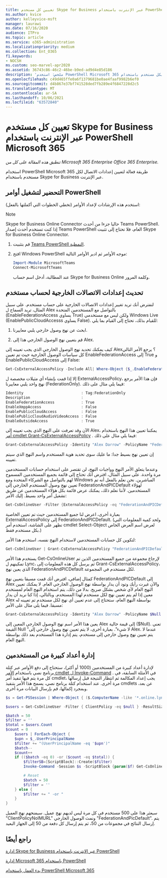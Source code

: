 ```yaml
---
title: تعيين كل مستخدم Skype for Business عبر الإنترنت باستخدام PowerShell Microsoft 365
ms.author: kvice
author: kelleyvice-msft
manager: laurawi
ms.date: 07/16/2020
audience: ITPro
ms.topic: article
ms.service: o365-administration
ms.localizationpriority: medium
ms.collection: Ent_O365
f1.keywords:
- NOCSH
ms.custom: seo-marvel-apr2020
ms.assetid: 36743c86-46c2-46be-b9ed-ad9d4e85d186
description: 'ملخص: استخدم PowerShell Microsoft 365 لتعيين إعدادات الاتصال لكل مستخدم باستخدام Skype for Business عبر الإنترنت.'
ms.openlocfilehash: c49d465ffe0a6f1379681be0ae4faaf9982b6ef0
ms.sourcegitcommit: d4b867e37bf741528ded7fb289e4f6847228d2c5
ms.translationtype: MT
ms.contentlocale: ar-SA
ms.lasthandoff: 10/06/2021
ms.locfileid: "63572840"
---
```

# <a name="assign-per-user-skype-for-business-online-policies-with-powershell-for-microsoft-365"></a>تعيين كل مستخدم Skype for Business عبر الإنترنت باستخدام PowerShell Microsoft 365

*تنطبق هذه المقالة على كل من Microsoft 365 Enterprise Office 365 Enterprise.*

استخدام PowerShell Microsoft 365 طريقة فعالة لتعيين إعدادات الاتصال لكل مستخدم باستخدام Skype for Business عبر الإنترنت.
  
## <a name="prepare-to-run-the-powershell-commands"></a>التحضير لتشغيل أوامر PowerShell

استخدم هذه الإرشادات لإعداد الأوامر (تخطي الخطوات التي أكملتها بالفعل):
  
  > [!Note]
   > Skype for Business Online Connector حاليا جزءا من أحدث Teams PowerShell. إذا كنت تستخدم أحدث إصدار Teams PowerShell العام، فلا تحتاج إلى تثبيت Skype for Business Online Connector.

1. قم بتثبيت [Teams PowerShell النمطية](/microsoftteams/teams-powershell-install).
    
2. افتح Windows PowerShell موجه الأوامر ثم ادير الأوامر التالية: 
    
   ```powershell
   Import-Module MicrosoftTeams
   Connect-MicrosoftTeams
   ```

   عند المطالبة، أدخل اسم حساب Skype for Business Online وكلمة المرور.
    
## <a name="updating-external-communication-settings-for-a-user-account"></a>تحديث إعدادات الاتصالات الخارجية لحساب مستخدم

لنفترض أنك تريد تغيير إعدادات الاتصالات الخارجية على حساب مستخدم. على سبيل المثال، تريد السماح ل Alex بالتواصل مع المستخدمين المتحدة (EnableFederationAccess يساوي True) ولكن ليس مع مستخدمي Windows Live (EnablePublicCloudAccesss يساوي False). للقيام بذلك، تحتاج إلى القيام بما يلي:
  
1. ابحث عن نهج وصول خارجي يلبي معاييرنا.
    
2. قم بتعيين نهج الوصول الخارجي هذا إلى Alex.
    
كيف يمكنك تحديد نهج الوصول الخارجي الذي يجب تعيينه إلى Alex؟ يرجع الأمر التالي كل سياسات الوصول الخارجية حيث تم تعيين EnableFederationAccess إلى True و EnablePublicCloudAccess إلى False:
  
```powershell
Get-CsExternalAccessPolicy -Include All| Where-Object {$_.EnableFederationAccess -eq $True -and $_.EnablePublicCloudAccess -eq $False}
```

إلا إذا قمت بإنشاء أي مثيلات مخصصة ل ExternalAccessPolicy، فإن هذا الأمر يرجع نهج واحد يلبي معاييرنا (FederationOnly). فيما يلي مثال على ذلك:
  
```powershell
Identity                          : Tag:FederationOnly
Description                       :
EnableFederationAccess            : True
EnableXmppAccess                  : False
EnablePublicCloudAccess           : False
EnablePublicCloudAudioVideoAccess : False
EnableOutsideAccess               : True
```

الآن وقد تعرفت على النهج الذي يجب تعيينه إلى Alex، يمكننا تعيين هذا النهج باستخدام [أمر cmdlet Grant-CsExternalAccessPolicy](/powershell/module/skype/Get-CsExternalAccessPolicy) . فيما يلي مثال على ذلك:
  
```powershell
Grant-CsExternalAccessPolicy -Identity "Alex Darrow" -PolicyName "FederationOnly"
```

إن تعيين نهج بسيط جدا: ما عليك سوى تحديد هوية المستخدم واسم النهج الذي سيتم تعيينه. 
  
وعندما يتعلق الأمر النهج وواجبات النهج، لن تقتصر على استخدام حسابات المستخدمين مرة واحدة. على سبيل المثال، افترض أنك تحتاج إلى قائمة بجميع المستخدمين المسموح لهم بالتواصل مع الشركاء المتحدة ومع Windows المباشرين. نحن نعلم بالفعل أنه تم تعيين نهج وصول المستخدم الخارجي إلى FederationAndPICDefault لهؤلاء المستخدمين. لأننا نعلم ذلك، يمكنك عرض قائمة بكل هؤلاء المستخدمين عن طريق تشغيل أمر واحد بسيط. إليك الأمر:
  
```powershell
Get-CsOnlineUser -Filter {ExternalAccessPolicy -eq "FederationAndPICDefault"} | Select-Object DisplayName
```

بعبارة أخرى، اعرض لنا جميع المستخدمين حيث تم تعيين الخاصية ExternalAccessPolicy إلى FederationAndPICDefault. (ولحد كمية المعلومات التي تظهر على الشاشة، استخدم أمر cmdlet Select-Object لعرض اسم العرض الخاص بكل مستخدم فقط.) 
  
لتكوين كل حسابات المستخدمين لاستخدام النهج نفسه، استخدم هذا الأمر:
  
```powershell
Get-CsOnlineUser | Grant-CsExternalAccessPolicy "FederationAndPICDefault"
```

يستخدم هذا الأمر Get-CsOnlineUser لإرجاع مجموعة من جميع المستخدمين الذين تم تمكينهم ل Lync، ثم يرسل كل هذه المعلومات إلى Grant-CsExternalAccessPolicy، الذي يعين نهج FederationAndPICDefault لكل مستخدم في المجموعة.
  
كمثال إضافي، افترض أنك قمت مسبقا بتعيين نهج FederationAndPICDefault إلى Alex والآن غيرت رأيك وتود أن يدار بواسطة نهج الوصول الخارجي العام. لا يمكنك تعيين النهج العام لأي شخص بشكل صريح. بدلا من ذلك، يتم استخدام النهج العام لمستخدم معين إذا لم يتم تعيين نهج لكل مستخدم لهذا المستخدم. وبالتالي، إذا كنا نريد أن يدار Alex بواسطة النهج العام، ستحتاج إلى عدم تعيين  أي نهج لكل مستخدم تم تعيينه له مسبقا. فيما يلي مثال على الأمر:
  
```powershell
Grant-CsExternalAccessPolicy -Identity "Alex Darrow" -PolicyName $Null
```

يعين هذا الأمر اسم نهج الوصول الخارجي المعين إلى Alex إلى قيمة خالية ($Null). تعني القيمة Null "لا شيء". بعبارة أخرى، لا يتم تعيين نهج وصول خارجي إلى Alex. عندما لا يتم تعيين نهج وصول خارجي إلى مستخدم، يتم إدارة هذا المستخدم بعد ذلك بواسطة النهج العام.

## <a name="managing-large-numbers-of-users"></a>إدارة أعداد كبيرة من المستخدمين

لإدارة أعداد كبيرة من المستخدمين (1000 أو أكثر)، ستحتاج إلى دفع الأوامر عبر كتلة برنامج نصي باستخدام [الأمر cmdlet ل Invoke-Command](/powershell/module/microsoft.powershell.core/invoke-command) .  في الأمثلة السابقة، في كل مرة يتم فيها تنفيذ أمر cmdlet، يجب إعداد المكالمة ثم انتظار النتيجة قبل إرسالها مرة أخرى.  عند استخدام كتلة برنامج نصي، يسمح هذا الأمر بتنفيذ cmdlets عن بعد، وبمجرد إكمالها، قم بإرسال البيانات مرة أخرى.

```powershell
$s = Get-PSSession | Where-Object { ($.ComputerName -like '*.online.lync.com' -or $.Computername -eq 'api.interfaces.records.teams.microsoft.com') -and $.State -eq 'Opened' -and $.Availability -eq 'Available' }

$users = Get-CsOnlineUser -Filter { ClientPolicy -eq $null } -ResultSize 500

$batch = 50
$filter = ''
$total = $users.Count
$count = 0
    $users | ForEach-Object {
    $upn = $_.UserPrincipalName
    $filter += "(UserPrincipalName -eq '$upn')"
    $batch--
    $count++
    if (($batch -eq 0) -or ($count -eq $total)) {
        $filterSB=[ScriptBlock]::Create($filter)
        Invoke-Command -Session $s -ScriptBlock {param($f) Get-CsOnlineUser -filter $f | Grant-CsClientPolicy -PolicyName "ClientPolicyNoIMURL" -Passthru | Grant-CsExternalAccessPolicy -PolicyName "FederationAndPICDefault"} -ArgumentList $filterSB

        # Reset
        $batch = 50
        $filter = ''
    } else {
        $filter += " -or "
    }
}
```

سيعثر هذا على 500 مستخدم في كل مرة ليس لديهم نهج عميل. سيمنحهم نهج العميل "ClientPolicyNoIMURL" ونمث الوصول الخارجي "FederationAndPicDefault". يتم إرسال النتائج في مجموعات من 50، ثم يتم إرسال كل دفعة من 50 إلى الجهاز البعيد.
  
## <a name="see-also"></a>راجع أيضًا

[إدارة Skype for Business عبر الإنترنت باستخدام PowerShell](manage-skype-for-business-online-with-microsoft-365-powershell.md)
  
[إدارة Microsoft 365 باستخدام PowerShell](manage-microsoft-365-with-microsoft-365-powershell.md)
  
[بدء العمل باستخدام PowerShell Microsoft 365](getting-started-with-microsoft-365-powershell.md)
